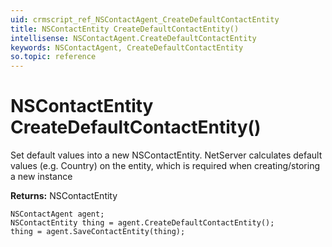 ```yaml
---
uid: crmscript_ref_NSContactAgent_CreateDefaultContactEntity
title: NSContactEntity CreateDefaultContactEntity()
intellisense: NSContactAgent.CreateDefaultContactEntity
keywords: NSContactAgent, CreateDefaultContactEntity
so.topic: reference
---
```


# NSContactEntity CreateDefaultContactEntity()

Set default values into a new NSContactEntity.
NetServer calculates default values (e.g. Country) on the entity, which is required when creating/storing a new instance

**Returns:** NSContactEntity

```crmscript
NSContactAgent agent;
NSContactEntity thing = agent.CreateDefaultContactEntity();
thing = agent.SaveContactEntity(thing);
```


